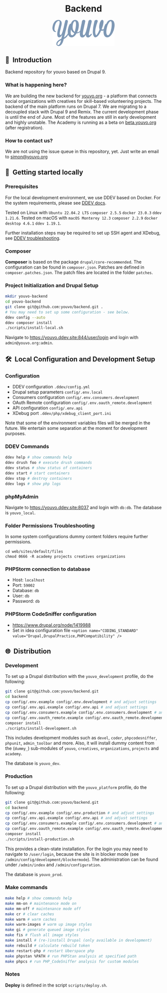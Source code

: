 <h1 align="center">Backend</h1>
<p align="center">
  <img width="200" src="/resources/logo.png" alt="youvo Logo">
</p>

## :wave: &nbsp;Introduction

Backend repository for youvo based on Drupal 9.

### What is happening here?

We are building the new backend for [youvo.org](https://www.youvo.org) - a platform that connects social organizations with creatives for skill-based volunteering projects. The backend of the main platform runs on Drupal 7. We are migrating to a decoupled stack with Drupal 9 and Remix. The current development phase is until the end of June. Most of the features are still in early development and highly unstable. The Academy is running as a beta on [beta.youvo.org](https://beta.youvo.org/academy) (after registration).

### How to contact us?

We are not using the issue queue in this repository, yet. Just write an email to simon@youvo.org

## :whale: &nbsp;Getting started locally

### Prerequisites

For the local development environment, we use DDEV based on Docker. For the system requirements, please see [DDEV docs](https://ddev.readthedocs.io/en/stable/).

Tested on Linux with `Ubuntu 22.04.2 LTS` `composer 2.5.5` `docker 23.0.3` `ddev 1.21.6`.
Tested on macOS with `macOS Monterey 12.3` `composer 2.2.9` `docker desktop 4.6.1` `ddev 1.19.1`.

Further installation steps may be required to set up SSH agent and XDebug, see [DDEV troubleshooting](https://ddev.readthedocs.io/en/stable/users/troubleshooting/).

### Composer

**Composer** is based on the package `drupal/core-recommended`. The configuration can be found in `composer.json`. Patches are defined in `composer.patches.json`. The patch files are located in the folder `patches`.

### Project Initialization and Drupal Setup

```bash
mkdir youvo-backend
cd youvo-backend
git clone git@github.com:youvo/backend.git .
# You may need to set up some configuration - see below.
ddev config --auto
ddev composer install
./scripts/install-local.sh
```

Navigate to https://youvo.ddev.site:844/user/login and login with `admin@youvo.org:admin`.

## :hammer_and_wrench: &nbsp;Local Configuration and Development Setup

### Configuration

- DDEV configuration `.ddev/config.yml`
- Drupal setup parameters `config/.env.local`
- Consumers configuration `config/.env.consumers.development`
- OAuth Remote configuration `config/.env.oauth_remote.development`
- API configuration `config/.env.api`
- XDebug port `.ddev/php/xdebug_client_port.ini`

Note that some of the environment variables files will be merged in the future. We entertain some separation at the moment for development purposes.

### DDEV Commands

```bash
ddev help # show commands help
ddev drush foo # execute drush commands
ddev status # show status of containers
ddev start # start containers
ddev stop # destroy containers
ddev logs # show php logs
```

### phpMyAdmin

Navigate to https://youvo.ddev.site:8037 and login with `db:db`. The database is `youvo_local`.

### Folder Permissions Troubleshooting

In some system configurations dummy content folders require further permissions.

```
cd web/sites/default/files
chmod 0666 -R academy projects creatives organizations
```

### PHPStorm connection to database

- Host: `localhost`
- Port: `59002`
- Database: `db`
- User: `db`
- Password: `db`

### PHPStorm CodeSniffer configuration

* https://www.drupal.org/node/1419988
* Set in idea configuration file `<option name="CODING_STANDARD" value="Drupal,DrupalPractice,PHPCompatibility" />`

## :globe_with_meridians: &nbsp;Distribution

### Development

To set up a Drupal distribution with the `youvo_development` profile, do the following:

```bash
git clone git@github.com:youvo/backend.git
cd backend
cp config/.env.example config/.env.development # and adjust settings
cp config/.env.api.example config/.env.api # and adjust settings
cp config/.env.consumers.example config/.env.consumers.development # and adjust settings
cp config/.env.oauth_remote.example config/.env.oauth_remote.development # and adjust settings
composer install
./scripts/install-development.sh
```

This includes development modules such as `devel`, `coder`, `phpcodesniffer`, `phpunit`, `admin_toolbar` and more. Also, it will install dummy content from the (`dummy_`) sub-modules of `youvo`, `creatives`, `organizations`, `projects` and `academy`.

The database is `youvo_dev`.

### Production

To set up a Drupal distribution with the `youvo_platform` profile, do the following:

```bash
git clone git@github.com:youvo/backend.git
cd backend
cp config/.env.example config/.env.production # and adjust settings
cp config/.env.api.example config/.env.api # and adjust settings
cp config/.env.consumers.example config/.env.consumers.development # and adjust settings
cp config/.env.oauth_remote.example config/.env.oauth_remote.development # and adjust settings
composer install
./scripts/install-production.sh
```

This provides a clean-state installation. For the login you may need to navigate to `/user/login`, because the site is in blocker mode (see `/admin/config/development/blockermode`). The administration can be found under `/admin/index` and `/admin/configuration`.

The database is `youvo_prod`.

### Make commands

```bash
make help # show commands help
make mm-on # maintenance mode on
make mm-off # maintenance mode off
make cr # clear caches
make warm # warm caches
make warm-images # warm up image styles
make gi # generate queued image styles
make fis # flush all image styles
make install # (re-)install Drupal (only available in development)
make rebuild # calculate rebuild token
make restart-php # restart Uberspace php
make phpstan %PATH # run PHPStan analysis at specified path
make phpcs # run PHP_CodeSniffer analysis for custom modules
```

### Notes

**Deploy** is defined in the script `scripts/deploy.sh`.
